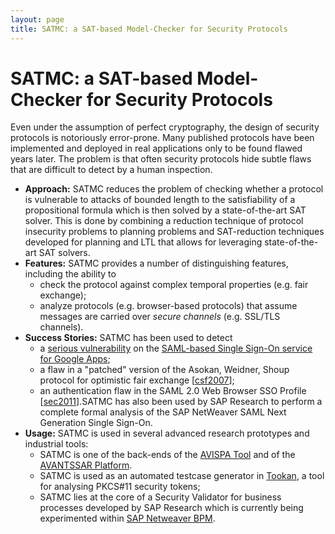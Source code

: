 ```yaml
--- 
layout: page
title: SATMC: a SAT-based Model-Checker for Security Protocols
---
```


# SATMC: a SAT-based Model-Checker for Security Protocols

Even under the assumption of perfect cryptography, the design of security protocols is notoriously error-prone. Many published protocols have been implemented and deployed in real applications only to be found flawed years later. The problem is that often security protocols hide subtle flaws that are difficult to detect by a human inspection.

*   **Approach:** SATMC reduces the problem of checking whether a protocol is vulnerable to attacks of bounded length to the satisfiability of a propositional formula which is then solved by a state-of-the-art SAT solver. This is done by combining a reduction technique of protocol insecurity problems to planning problems and SAT-reduction techniques developed for planning and LTL that allows for leveraging state-of-the-art SAT solvers.
*   **Features:** SATMC provides a number of distinguishing features, including the ability to
    *   check the protocol against complex temporal properties (e.g. fair exchange);
    *   analyze protocols (e.g. browser-based protocols) that assume messages are carried over _secure channels_ (e.g. SSL/TLS channels).
*   **Success Stories:** SATMC has been used to detect
    *   a [serious vulnerability](http://www.ai-lab.it/armando/GoogleSSOVulnerability.html) on the [SAML-based Single Sign-On service for Google Apps](http://code.google.com/apis/apps/sso/saml_reference_implementation.html);
    *   a flaw in a "patched" version of the Asokan, Weidner, Shoup protocol for optimistic fair exchange \[[csf2007](publications.html#csf2007)\];
    *   an authentication flaw in the SAML 2.0 Web Browser SSO Profile \[[sec2011](publications.html#sec2011)\].SATMC has also been used by SAP Research to perform a complete formal analysis of the SAP NetWeaver SAML Next Generation Single Sign-On.
*   **Usage:** SATMC is used in several advanced research prototypes and industrial tools:
    *   SATMC is one of the back-ends of the [AVISPA Tool](http://www.avispa-project.org) and of the [AVANTSSAR Platform](http://www.avantssar.eu).
    *   SATMC is used as an automated testcase generator in [Tookan](http://secgroup.ext.dsi.unive.it/tookan), a tool for analysing PKCS#11 security tokens;
    *   SATMC lies at the core of a Security Validator for business processes developed by SAP Research which is currently being experimented within [SAP Netweaver BPM](http://www.sap.com/platform/netweaver/components/sapnetweaverbpm/index.epx).
